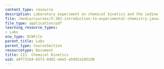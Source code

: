 ```yaml
---
content_type: resource
description: Laboratory experiment on chemical kinetics and the iodine clock reaction.
file: /media/courses/5-302-introduction-to-experimental-chemistry-january-iap-2005/a9f7316465f30d02a9e5a59d2a1052d0_3_kinetics_2005b.pdf
file_type: application/pdf
learning_resource_types:
- Labs
ocw_type: OCWFile
parent_title: Labs
parent_type: CourseSection
resourcetype: Document
title: III. Chemical Kinetics
uid: a9f73164-65f3-0d02-a9e5-a59d2a1052d0
---
```

